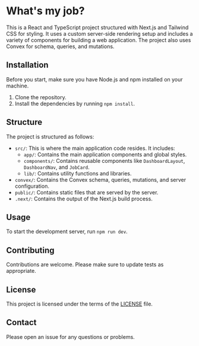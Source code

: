 # What's my job?

This is a React and TypeScript project structured with Next.js and Tailwind CSS for styling. It uses a custom server-side rendering setup and includes a variety of components for building a web application. The project also uses Convex for schema, queries, and mutations.

## Installation

Before you start, make sure you have Node.js and npm installed on your machine.

1. Clone the repository.
2. Install the dependencies by running `npm install`.

## Structure

The project is structured as follows:

- `src/`: This is where the main application code resides. It includes:
  - `app/`: Contains the main application components and global styles.
  - `components/`: Contains reusable components like `DashboardLayout`, `DashboardNav`, and `JobCard`.
  - `lib/`: Contains utility functions and libraries.
- `convex/`: Contains the Convex schema, queries, mutations, and server configuration.
- `public/`: Contains static files that are served by the server.
- `.next/`: Contains the output of the Next.js build process.

## Usage

To start the development server, run `npm run dev`.

## Contributing

Contributions are welcome. Please make sure to update tests as appropriate.

## License

This project is licensed under the terms of the [LICENSE](LICENSE) file.

## Contact

Please open an issue for any questions or problems.
